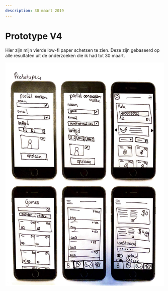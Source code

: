 ```yaml
---
description: 30 maart 2019
---
```


# Prototype V4

Hier zijn mijn vierde low-fi paper schetsen te zien. Deze zijn gebaseerd op alle resultaten uit de onderzoeken die ik had tot 30 maart.

![](../.gitbook/assets/scan-8-may-2019-3-1-1.jpg)

